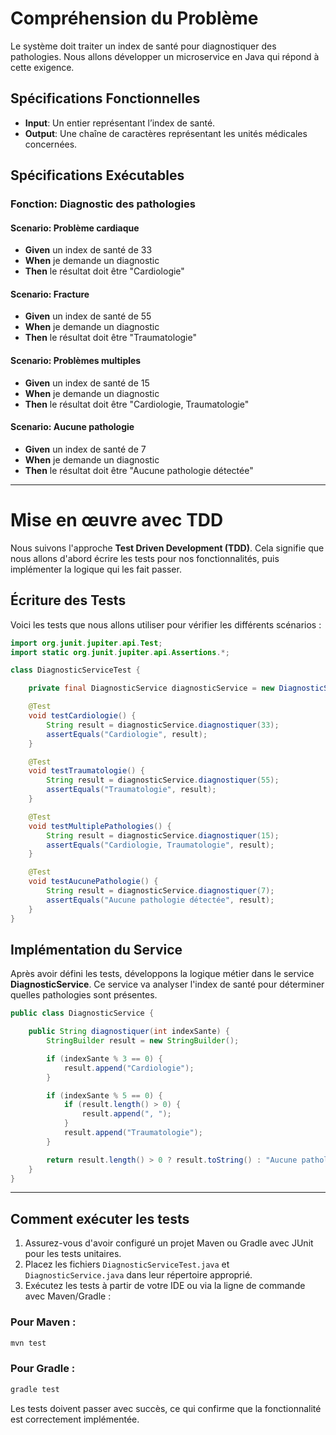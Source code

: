 
# Compréhension du Problème

Le système doit traiter un index de santé pour diagnostiquer des pathologies. Nous allons développer un microservice en Java qui répond à cette exigence.

## Spécifications Fonctionnelles

- **Input**: Un entier représentant l’index de santé.
- **Output**: Une chaîne de caractères représentant les unités médicales concernées.

## Spécifications Exécutables

### Fonction: Diagnostic des pathologies

#### Scenario: Problème cardiaque
- **Given** un index de santé de 33
- **When** je demande un diagnostic
- **Then** le résultat doit être "Cardiologie"

#### Scenario: Fracture
- **Given** un index de santé de 55
- **When** je demande un diagnostic
- **Then** le résultat doit être "Traumatologie"

#### Scenario: Problèmes multiples
- **Given** un index de santé de 15
- **When** je demande un diagnostic
- **Then** le résultat doit être "Cardiologie, Traumatologie"

#### Scenario: Aucune pathologie
- **Given** un index de santé de 7
- **When** je demande un diagnostic
- **Then** le résultat doit être "Aucune pathologie détectée"

---

# Mise en œuvre avec TDD

Nous suivons l'approche **Test Driven Development (TDD)**. Cela signifie que nous allons d'abord écrire les tests pour nos fonctionnalités, puis implémenter la logique qui les fait passer.

## Écriture des Tests

Voici les tests que nous allons utiliser pour vérifier les différents scénarios :

```java
import org.junit.jupiter.api.Test;
import static org.junit.jupiter.api.Assertions.*;

class DiagnosticServiceTest {

    private final DiagnosticService diagnosticService = new DiagnosticService();

    @Test
    void testCardiologie() {
        String result = diagnosticService.diagnostiquer(33);
        assertEquals("Cardiologie", result);
    }

    @Test
    void testTraumatologie() {
        String result = diagnosticService.diagnostiquer(55);
        assertEquals("Traumatologie", result);
    }

    @Test
    void testMultiplePathologies() {
        String result = diagnosticService.diagnostiquer(15);
        assertEquals("Cardiologie, Traumatologie", result);
    }

    @Test
    void testAucunePathologie() {
        String result = diagnosticService.diagnostiquer(7);
        assertEquals("Aucune pathologie détectée", result);
    }
}
```

## Implémentation du Service

Après avoir défini les tests, développons la logique métier dans le service **DiagnosticService**. Ce service va analyser l'index de santé pour déterminer quelles pathologies sont présentes.

```java
public class DiagnosticService {

    public String diagnostiquer(int indexSante) {
        StringBuilder result = new StringBuilder();

        if (indexSante % 3 == 0) {
            result.append("Cardiologie");
        }

        if (indexSante % 5 == 0) {
            if (result.length() > 0) {
                result.append(", ");
            }
            result.append("Traumatologie");
        }

        return result.length() > 0 ? result.toString() : "Aucune pathologie détectée";
    }
}
```

---

## Comment exécuter les tests

1. Assurez-vous d'avoir configuré un projet Maven ou Gradle avec JUnit pour les tests unitaires.
2. Placez les fichiers `DiagnosticServiceTest.java` et `DiagnosticService.java` dans leur répertoire approprié.
3. Exécutez les tests à partir de votre IDE ou via la ligne de commande avec Maven/Gradle :

### Pour Maven :
```bash
mvn test
```

### Pour Gradle :
```bash
gradle test
```

Les tests doivent passer avec succès, ce qui confirme que la fonctionnalité est correctement implémentée.
